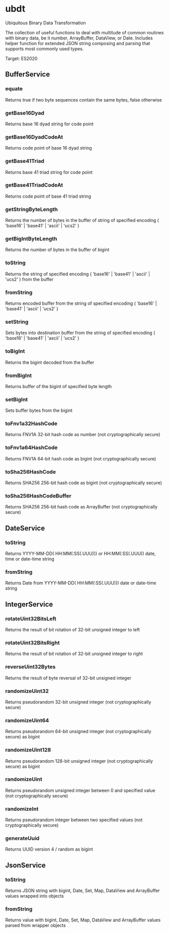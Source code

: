# ubdt
Ubiquitous Binary Data Transformation

The collection of useful functions to deal with multitude of common routines with binary data, be it number, ArrayBuffer, DataView, or Date.
Includes helper function for extended JSON string composing and parsing that supports most commonly used types.

Target: ES2020


## BufferService

### equate
Returns true if two byte sequences contain the same bytes, false otherwise

### getBase16Dyad
Returns base 16 dyad string for code point

### getBase16DyadCodeAt
Returns code point of base 16 dyad string

### getBase41Triad
Returns base 41 triad string for code point

### getBase41TriadCodeAt
Returns code point of base 41 triad string

### getStringByteLength
Returns the number of bytes in the buffer of string of specified encoding ( 'base16' | 'base41' | 'ascii' | 'ucs2' )

### getBigIntByteLength
Returns the number of bytes in the buffer of bigint

### toString
Returns the string of specified encoding ( 'base16' | 'base41' | 'ascii' | 'ucs2' ) from the buffer

### fromString
Returns encoded buffer from the string of specified encoding ( 'base16' | 'base41' | 'ascii' | 'ucs2' )

### setString
Sets bytes into destination buffer from the string of specified encoding ( 'base16' | 'base41' | 'ascii' | 'ucs2' )

### toBigInt
Returns the bigint decoded from the buffer

### fromBigInt
Returns buffer of the bigint of specified byte length

### setBigInt
Sets buffer bytes from the bigint

### toFnv1a32HashCode
Returns FNV1A 32-bit hash code as number (not cryptographically secure)

### toFnv1a64HashCode
Returns FNV1A 64-bit hash code as bigint (not cryptographically secure)

### toSha256HashCode
Returns SHA256 256-bit hash code as bigint (not cryptographically secure)

### toSha256HashCodeBuffer
Returns SHA256 256-bit hash code as ArrayBuffer (not cryptographically secure)


## DateService

### toString
Returns YYYY-MM-DD( HH:MM(:SS(.UUU))) or HH:MM(:SS(.UUU)) date, time or date-time string

### fromString
Returns Date from YYYY-MM-DD( HH:MM(:SS(.UUU))) date or date-time string


## IntegerService

### rotateUint32BitsLeft
Returns the result of bit rotation of 32-bit unsigned integer to left

### rotateUint32BitsRight
Returns the result of bit rotation of 32-bit unsigned integer to right

### reverseUint32Bytes
Returns the result of byte reversal of 32-bit unsigned integer

### randomizeUint32
Returns pseudorandom 32-bit unsigned integer (not cryptographically secure)

### randomizeUint64
Returns pseudorandom 64-bit unsigned integer (not cryptographically secure) as bigint

### randomizeUint128
Returns pseudorandom 128-bit unsigned integer (not cryptographically secure) as bigint

### randomizeUint
Returns pseudorandom unsigned integer between 0 and specified value (not cryptographically secure)

### randomizeInt
Returns pseudorandom integer between two specified values (not cryptographically secure)

### generateUuid
Returns UUID version 4 / random as bigint


## JsonService

### toString
Returns JSON string with bigint, Date, Set, Map, DataView and ArrayBuffer values wrapped into objects

### fromString
Returns value with bigint, Date, Set, Map, DataView and ArrayBuffer values parsed from wrapper objects
